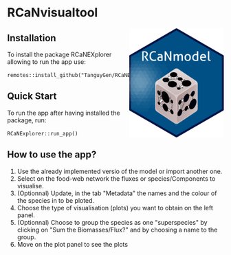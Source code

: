 # RCaNvisualtool
<img src="inst/app/www/logo_rcan.png" align="right" width="220" />

## Installation
To install the package RCaNEXplorer allowing to run the app use:
```
remotes::install_github("TanguyGen/RCaNExplorer")
```

## Quick Start
To run the app after having installed the package, run:
```
RCaNExplorer::run_app()
```

## How to use the app?
1. Use the already implemented versio of the model or import another one.
2. Select on the food-web network the fluxes or species/Components to visualise.
3. (Optionnal) Update, in the tab "Metadata" the names and the colour of the species in to be ploted.
3. Choose the type of visualisation (plots) you want to obtain on the left panel.
4. (Optionnal) Choose to group the species as one "superspecies" by clicking on "Sum the Biomasses/Flux?" and by choosing a name to the group.
5. Move on the plot panel to see the plots
